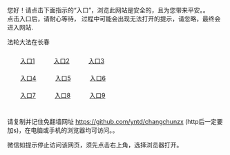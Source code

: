 您好！请点击下面指示的“入口”，浏览此网站是安全的，且为您带来平安。。 <br/>
点击入口后，请耐心等待， 过程中可能会出现无法打开的提示，请忽略，最终会进入网站. </br>

法轮大法在长春<br/>
<div style="padding:10px"><a style="margin:20px" target="_blank" href="https://d3fn4nz42vzrwr.cloudfront.net/2Qpsp?ynlegp" id="ccLink1" rel="nofollow">入口1</a> <a target="_blank" style="margin:20px" href="https://dpqwdvrpoq2gh.cloudfront.net/2Qpsp?hbhje" id="ccLink2" rel="nofollow">入口2</a> <a style="margin:20px" target="_blank" href="https://d10j4akhzr9z9q.cloudfront.net/2Qpsp?ovmwomat" id="ccLink3" rel="nofollow">入口3</a></div>

<div style="padding:10px" ><a style="margin:20px" target="_blank" href="https://d3fn4nz42vzrwr.cloudfront.net/2Qpsp?ynlegp" id="ccLink4" rel="nofollow">入口4</a> <a style="margin:20px" href="https://dpqwdvrpoq2gh.cloudfront.net/2Qpsp?hbhje" target="_blank" id="ccLink5" rel="nofollow">入口5</a> <a style="margin:20px" href="https://d10j4akhzr9z9q.cloudfront.net/2Qpsp?ovmwomat" target="_blank" id="ccLink6" rel="nofollow">入口6</a></div>

<div style="padding:10px"><a style="margin:20px" target="_blank" href="https://d3fn4nz42vzrwr.cloudfront.net/2Qpsp?ynlegp" id="ccLink7" rel="nofollow">入口7</a> <a style="margin:20px" href="https://dpqwdvrpoq2gh.cloudfront.net/2Qpsp?hbhje" target="_blank" id="ccLink8" rel="nofollow">入口8</a> <a style="margin:20px" target="_blank" href="https://d10j4akhzr9z9q.cloudfront.net/2Qpsp?ovmwomat" id="ccLink9" rel="nofollow">入口9</a></div>

<br/>



请复制并记住免翻墙网址 https://github.com/yntd/changchunzx (http后一定要加s)，在电脑或手机的浏览器均可访问。。<br/>

微信如提示停止访问该网页，须先点击右上角，选择浏览器打开。
